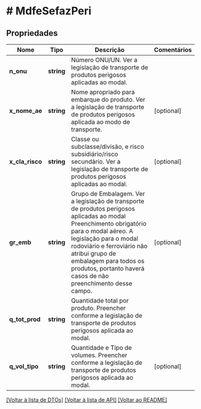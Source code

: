 # # MdfeSefazPeri

## Propriedades

Nome | Tipo | Descrição | Comentários
------------ | ------------- | ------------- | -------------
**n_onu** | **string** | Número ONU/UN.  Ver a legislação de transporte de produtos perigosos aplicadas ao modal. |
**x_nome_ae** | **string** | Nome apropriado para embarque do produto.  Ver a legislação de transporte de produtos perigosos aplicada ao modo de transporte. | [optional]
**x_cla_risco** | **string** | Classe ou subclasse/divisão, e risco subsidiário/risco secundário.  Ver a legislação de transporte de produtos perigosos aplicadas ao modal. | [optional]
**gr_emb** | **string** | Grupo de Embalagem.  Ver a legislação de transporte de produtos perigosos aplicadas ao modal  Preenchimento obrigatório para o modal aéreo.  A legislação para o modal rodoviário e ferroviário não atribui grupo de embalagem para todos os produtos, portanto haverá casos de não preenchimento desse campo. | [optional]
**q_tot_prod** | **string** | Quantidade total por produto.  Preencher conforme a legislação de transporte de produtos perigosos aplicada ao modal. |
**q_vol_tipo** | **string** | Quantidade e Tipo de volumes.  Preencher conforme a legislação de transporte de produtos perigosos aplicada ao modal. | [optional]

[[Voltar à lista de DTOs]](../../README.md#models) [[Voltar à lista de API]](../../README.md#endpoints) [[Voltar ao README]](../../README.md)
